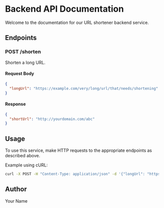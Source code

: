 # Backend API Documentation

Welcome to the documentation for our URL shortener backend service.

## Endpoints

### POST /shorten

Shorten a long URL.

#### Request Body

```json
{
  "longUrl": "https://example.com/very/long/url/that/needs/shortening"
}
```

#### Response

```json
{
  "shortUrl": "http://yourdomain.com/abc"
}
```

## Usage

To use this service, make HTTP requests to the appropriate endpoints as described above.

Example using cURL:

```bash
curl -X POST -H "Content-Type: application/json" -d '{"longUrl": "https://example.com/very/long/url/that/needs/shortening"}' http://localhost:3000/shorten
```

## Author

Your Name
